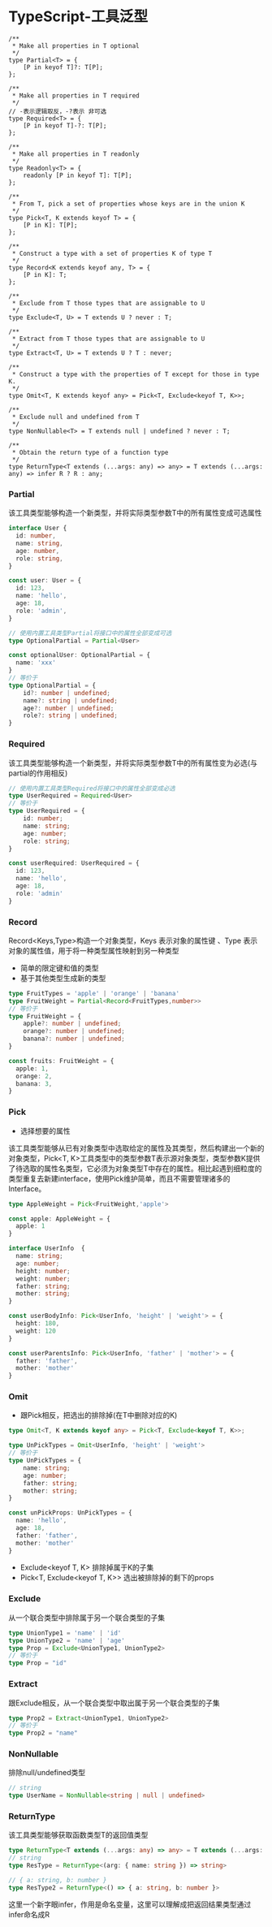 # TypeScript-工具泛型

```ts{11}
/**
 * Make all properties in T optional
 */
type Partial<T> = {
    [P in keyof T]?: T[P];
};

/**
 * Make all properties in T required
 */
// -表示逻辑取反，-?表示 非可选
type Required<T> = {
    [P in keyof T]-?: T[P];
};

/**
 * Make all properties in T readonly
 */
type Readonly<T> = {
    readonly [P in keyof T]: T[P];
};

/**
 * From T, pick a set of properties whose keys are in the union K
 */
type Pick<T, K extends keyof T> = {
    [P in K]: T[P];
};

/**
 * Construct a type with a set of properties K of type T
 */
type Record<K extends keyof any, T> = {
    [P in K]: T;
};

/**
 * Exclude from T those types that are assignable to U
 */
type Exclude<T, U> = T extends U ? never : T;

/**
 * Extract from T those types that are assignable to U
 */
type Extract<T, U> = T extends U ? T : never;

/**
 * Construct a type with the properties of T except for those in type K.
 */
type Omit<T, K extends keyof any> = Pick<T, Exclude<keyof T, K>>;

/**
 * Exclude null and undefined from T
 */
type NonNullable<T> = T extends null | undefined ? never : T;

/**
 * Obtain the return type of a function type
 */
type ReturnType<T extends (...args: any) => any> = T extends (...args: any) => infer R ? R : any;
```

### Partial

该工具类型能够构造一个新类型，并将实际类型参数T中的所有属性变成可选属性
```ts
interface User {
  id: number,
  name: string,
  age: number,
  role: string,
}

const user: User = {
  id: 123,
  name: 'hello',
  age: 18,
  role: 'admin',
}

// 使用内置工具类型Partial将接口中的属性全部变成可选
type OptionalPartial = Partial<User>

const optionalUser: OptionalPartial = {
  name: 'xxx'
}
// 等价于
type OptionalPartial = {
    id?: number | undefined;
    name?: string | undefined;
    age?: number | undefined;
    role?: string | undefined;
}
```

### Required

该工具类型能够构造一个新类型，并将实际类型参数T中的所有属性变为必选(与partial的作用相反)
```ts
// 使用内置工具类型Required将接口中的属性全部变成必选
type UserRequired = Required<User>
// 等价于
type UserRequired = {
    id: number;
    name: string;
    age: number;
    role: string;
}

const userRequired: UserRequired = {
  id: 123,
  name: 'hello',
  age: 18,
  role: 'admin'
}
```

### Record

Record&lt;Keys,Type&gt;构造一个对象类型，Keys 表示对象的属性键 、Type 表示对象的属性值，用于将一种类型属性映射到另一种类型
- 简单的限定键和值的类型
- 基于其他类型生成新的类型
```ts
type FruitTypes = 'apple' | 'orange' | 'banana'
type FruitWeight = Partial<Record<FruitTypes,number>>
// 等价于
type FruitWeight = {
    apple?: number | undefined;
    orange?: number | undefined;
    banana?: number | undefined;
}

const fruits: FruitWeight = {
  apple: 1,
  orange: 2,
  banana: 3,
}
```

### Pick

- 选择想要的属性

该工具类型能够从已有对象类型中选取给定的属性及其类型，然后构建出一个新的对象类型，Pick&lt;T, K&gt;工具类型中的类型参数T表示源对象类型，类型参数K提供了待选取的属性名类型，它必须为对象类型T中存在的属性。相比起遇到细粒度的类型重复去新建interface，使用Pick维护简单，而且不需要管理诸多的Interface。
```ts
type AppleWeight = Pick<FruitWeight,'apple'>

const apple: AppleWeight = {
  apple: 1
}

interface UserInfo  {
  name: string;
  age: number;
  height: number;
  weight: number;
  father: string;
  mother: string;
}

const userBodyInfo: Pick<UserInfo, 'height' | 'weight'> = {
  height: 180,
  weight: 120
}

const userParentsInfo: Pick<UserInfo, 'father' | 'mother'> = {
  father: 'father',
  mother: 'mother'
}
```

### Omit

- 跟Pick相反，把选出的排除掉(在T中删除对应的K)
```ts
type Omit<T, K extends keyof any> = Pick<T, Exclude<keyof T, K>>;

type UnPickTypes = Omit<UserInfo, 'height' | 'weight'>
// 等价于
type UnPickTypes = {
    name: string;
    age: number;
    father: string;
    mother: string;
}

const unPickProps: UnPickTypes = {
  name: 'hello',
  age: 18,
  father: 'father',
  mother: 'mother'
}
```
- Exclude&lt;keyof T, K&gt; 排除掉属于K的子集
- Pick&lt;T, Exclude&lt;keyof T, K&gt;&gt; 选出被排除掉的剩下的props


### Exclude

从一个联合类型中排除属于另一个联合类型的子集
```ts
type UnionType1 = 'name' | 'id'
type UnionType2 = 'name' | 'age'
type Prop = Exclude<UnionType1, UnionType2>
// 等价于
type Prop = "id"
```

### Extract

跟Exclude相反，从一个联合类型中取出属于另一个联合类型的子集
```ts
type Prop2 = Extract<UnionType1, UnionType2>
// 等价于
type Prop2 = "name"
```

### NonNullable

排除null/undefined类型
```ts
// string
type UserName = NonNullable<string | null | undefined>
```

### ReturnType

该工具类型能够获取函数类型T的返回值类型
```ts
type ReturnType<T extends (...args: any) => any> = T extends (...args: any) => infer R ? R : any;
// string
type ResType = ReturnType<(arg: { name: string }) => string>

// { a: string, b: number }
type ResType2 = ReturnType<() => { a: string, b: number }>
```
这里一个新字眼infer，作用是命名变量，这里可以理解成把返回结果类型通过infer命名成R